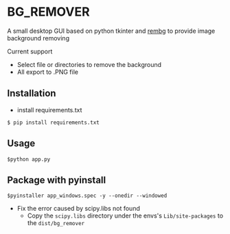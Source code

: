 # BG_REMOVER
A small desktop GUI based on python tkinter and [rembg](https://github.com/danielgatis/rembg) to provide image background removing 

Current support 
- Select file or directories to remove the background
- All export to .PNG file

## Installation 
- install requirements.txt
```
$ pip install requirements.txt
```
## Usage 
```
$python app.py
```

## Package with pyinstall
```
$pyinstaller app_windows.spec -y --onedir --windowed
```
- Fix the error caused by scipy.libs not found 
    - Copy the `scipy.libs` directory under the envs's `Lib/site-packages` to the `dist/bg_remover`